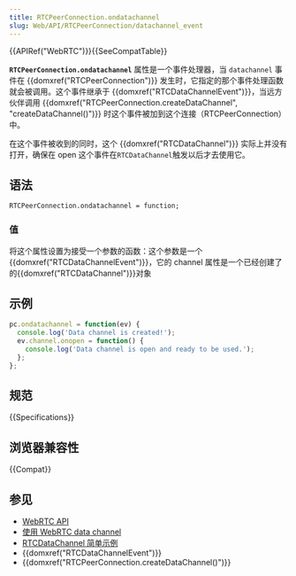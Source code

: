 ```yaml
---
title: RTCPeerConnection.ondatachannel
slug: Web/API/RTCPeerConnection/datachannel_event
---
```


{{APIRef("WebRTC")}}{{SeeCompatTable}}

**`RTCPeerConnection.ondatachannel`** 属性是一个事件处理器，当 `datachannel` 事件在 {{domxref("RTCPeerConnection")}} 发生时，它指定的那个事件处理函数就会被调用。这个事件继承于 {{domxref("RTCDataChannelEvent")}}，当远方伙伴调用 {{domxref("RTCPeerConnection.createDataChannel", "createDataChannel()")}} 时这个事件被加到这个连接（RTCPeerConnection）中。

在这个事件被收到的同时，这个 {{domxref("RTCDataChannel")}} 实际上并没有打开，确保在 open 这个事件在`RTCDataChannel`触发以后才去使用它。

## 语法

```plain
RTCPeerConnection.ondatachannel = function;
```

### 值

将这个属性设置为接受一个参数的函数：这个参数是一个{{domxref("RTCDataChannelEvent")}}，它的 channel 属性是一个已经创建了的{{domxref("RTCDataChannel")}}对象

## 示例

```js
pc.ondatachannel = function(ev) {
  console.log('Data channel is created!');
  ev.channel.onopen = function() {
    console.log('Data channel is open and ready to be used.');
  };
};
```

## 规范

{{Specifications}}

## 浏览器兼容性

{{Compat}}

## 参见

- [WebRTC API](/zh-CN/docs/Web/API/WebRTC_API)
- [使用 WebRTC data channel](/zh-CN/docs/Web/API/WebRTC_API/Using_data_channels)
- [RTCDataChannel 简单示例](/zh-CN/docs/Web/API/WebRTC_API/Simple_RTCDataChannel_sample)
- {{domxref("RTCDataChannelEvent")}}
- {{domxref("RTCPeerConnection.createDataChannel()")}}

